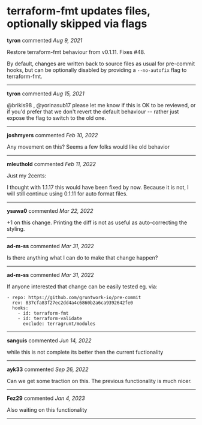 # terraform-fmt updates files, optionally skipped via flags

**tyron** commented *Aug 9, 2021*

Restore terraform-fmt behaviour from v0.1.11. Fixes #48.

By default, changes are written back to source files as usual for pre-commit hooks, but can be optionally disabled by providing a `--no-autofix` flag to terraform-fmt.
<br />
***


**tyron** commented *Aug 15, 2021*

@brikis98 , @yorinasub17 please let me know if this is OK to be reviewed, or if you'd prefer that we don't revert the default behaviour -- rather just expose the flag to switch to the old one.
***

**joshmyers** commented *Feb 10, 2022*

Any movement on this? Seems a few folks would like old behavior
***

**mleuthold** commented *Feb 11, 2022*

Just my 2cents:

I thought with 1.1.17 this would have been fixed by now. Because it is not, I will still continue using 0.1.11 for auto format files.
***

**ysawa0** commented *Mar 22, 2022*

+1 on this change. Printing the diff is not as useful as auto-correcting the styling. 
***

**ad-m-ss** commented *Mar 31, 2022*

Is there anything what I can do to make that change happen? 
***

**ad-m-ss** commented *Mar 31, 2022*

If anyone interested that change can be easily tested eg. via:

```
- repo: https://github.com/gruntwork-io/pre-commit
  rev: 837cfa83f27ec2dd4a4c6860b2a6ca9392642fe0
  hooks:
    - id: terraform-fmt
    - id: terraform-validate
      exclude: terragrunt/modules
```
***

**sanguis** commented *Jun 14, 2022*

while this is not complete its better then the current fuctionality
***

**ayk33** commented *Sep 26, 2022*

Can we get some traction on this. The previous functionality is much nicer.
***

**Fez29** commented *Jan 4, 2023*

Also waiting on this functionality
***

